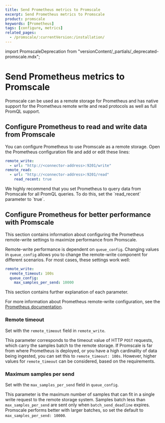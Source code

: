 ```yaml
---
title: Send Prometheus metrics to Promscale
excerpt: Send Prometheus metrics to Promscale
product: promscale
keywords: [Prometheus]
tags: [configure, metrics]
related_pages:
  - /promscale/:currentVersion:/installation/
---
```


import PromscaleDeprecation from "versionContent/_partials/_deprecated-promscale.mdx";

# Send Prometheus metrics to Promscale

<PromscaleDeprecation />

Promscale can be used as a remote storage for Prometheus and has native
support for the Prometheus remote write and read protocols as well as full
PromQL support.

## Configure Prometheus to read and write data from Promscale

You can configure Prometheus to use Promscale as a remote storage. Open the Prometheus configuration file and add or edit these lines:

```yaml
remote_write:
  - url: "http://<connector-address>:9201/write"
remote_read:
  - url: "http://<connector-address>:9201/read"
    read_recent: true
```

<Highlight type="important">
We highly recommend that you set Prometheus to query data from Promscale for all
PromQL queries. To do this, set the `read_recent` parameter to `true`.
</Highlight>

## Configure Prometheus for better performance with Promscale

This section contains information about configuring the Prometheus remote-write
settings to maximize performance from Promscale.

Remote-write performance is dependent on `queue_config`. Changing values in `queue_config` allows you to change the remote-write component for different scenarios. For most cases, these settings work well:

```yaml
remote_write:
  remote_timeout: 100s
  queue_config:
    max_samples_per_send: 10000
```

This section contains further explanation of each parameter.

For more information about Prometheus remote-write configuration, see the
[Prometheus documentation][prometheus-config].

### Remote timeout

Set with the `remote_timeout` field in `remote_write`.

This parameter corresponds to the timeout value of HTTP `POST` requests, which
carry the samples batch to the remote storage. If Promscale is far from where
Prometheus is deployed, or you have a high cardinality of data being ingested,
you can set this to `remote_timeout: 100s`. However, higher values for
`remote_timeout` can be considered, based on the requirements.

### Maximum samples per send

Set with the `max_samples_per_send` field in `queue_config`.

This parameter is the maximum number of samples that can fit in a single write
request to the remote storage system. Samples batch less than
`max_samples_per_send` are sent only when `batch_send_deadline` expires.
Promscale performs better with larger batches, so set the default to
`max_samples_per_send: 10000`.

[prometheus-config]: https://prometheus.io/docs/prometheus/latest/configuration/configuration/#remote_write
